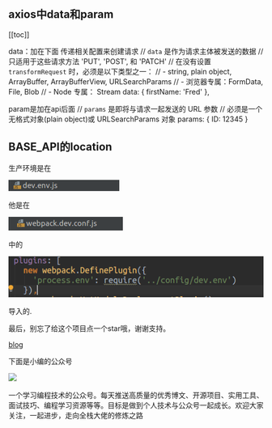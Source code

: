 ## axios中data和param
[[toc]]

data：加在下面
传递相关配置来创建请求
 // `data` 是作为请求主体被发送的数据
  // 只适用于这些请求方法 'PUT', 'POST', 和 'PATCH'
  // 在没有设置 `transformRequest` 时，必须是以下类型之一：
  // - string, plain object, ArrayBuffer, ArrayBufferView, URLSearchParams
  // - 浏览器专属：FormData, File, Blob
  // - Node 专属： Stream
  data: {
    firstName: 'Fred'
  },


param是加在api后面
  // `params` 是即将与请求一起发送的 URL 参数
  // 必须是一个无格式对象(plain object)或 URLSearchParams 对象
  params: {
    ID: 12345
  }
  
  
  
## BASE_API的location
 生产环境是在
 
 ![avatar](../public/dev.png)
 
 他是在
 
 ![avatar](../public/webpack.png)
 
 中的
 
 ![avatar](../public/plugin.png)
 
 导入的.




最后，别忘了给这个项目点一个star哦，谢谢支持。

[blog](https://github.com/qiufeihong2018/vuepress-blog)

下面是小编的公众号

![](https://user-gold-cdn.xitu.io/2019/9/4/16cfa4d4d7f6daa9?w=270&h=270&f=webp&s=16438)

一个学习编程技术的公众号。每天推送高质量的优秀博文、开源项目、实用工具、面试技巧、编程学习资源等等。目标是做到个人技术与公众号一起成长。欢迎大家关注，一起进步，走向全栈大佬的修炼之路